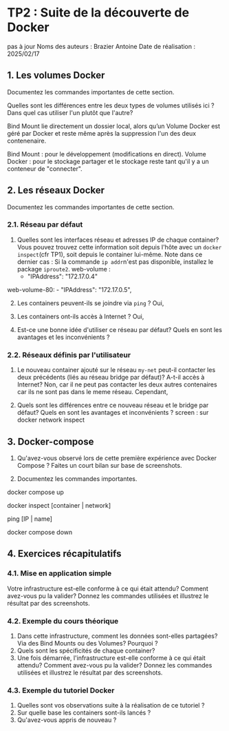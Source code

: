 # TP2 : Suite de la découverte de Docker
pas à jour
Noms des auteurs :  Brazier Antoine
Date de réalisation : 2025/02/17

## 1. Les volumes Docker

Documentez les commandes importantes de cette section. 

Quelles sont les différences entre les deux types de volumes utilisés ici ?  Dans quel cas utiliser l'un plutôt que l'autre? 


<source src="/TP administration/images/TP_2_du_1_2_image_1.png" type="screenshoot">

<source src="/TP administration/images/TP_2_du_1_2_image_2.png" type="screenshoot">

<source src="/TP administration/images/TP_2_du_1_2_image_3.png" type="screenshoot">

Bind Mount lie directement un dossier local, alors qu’un Volume Docker est géré par Docker et reste même après la suppression l'un des deux contenenaire.

Bind Mount : pour le développement (modifications en direct).
Volume Docker : pour le stockage partager et le stockage reste tant qu'il y a un conteneur de "connecter".

## 2. Les réseaux Docker

Documentez les commandes importantes de cette section. 
### 2.1. Réseau par défaut

1.  Quelles sont les interfaces réseau et adresses IP de chaque container? Vous pouvez trouvez cette information soit depuis l'hôte avec un ```docker inspect```(cfr TP1), soit depuis le container lui-même.  Note dans ce dernier cas : Si la commande ```ip addr```n'est pas disponible, installez le package ```iproute2```. 
web-volume : 
    - "IPAddress": "172.17.0.4"
<source src="/TP administration/images/TP_2_du_2_1_image_2.png" type="screenshoot">
web-volume-80: 
    - "IPAddress": "172.17.0.5",
    
<source src="/TP administration/images/TP_2_du_2_1_image_1.png" type="screenshoot">

2. Les containers peuvent-ils se joindre via ```ping``` ? 
Oui,
<source src="/TP administration/images/TP_2_du_2_1_image_3.png" type="screenshoot">
<source src="/TP administration/images/TP_2_du_2_1_image_4.png" type="screenshoot">
<source src="/TP administration/images/TP_2_du_2_1_image_5.png" type="screenshoot">

3. Les containers ont-ils accès à Internet ? 
Oui,
<source src="/TP administration/images/TP_2_du_2_1_image_6.png" type="screenshoot">
<source src="/TP administration/images/TP_2_du_2_1_image_7.png" type="screenshoot">

4. Est-ce une bonne idée d'utiliser ce réseau par défaut?  Quels en sont les avantages et les inconvénients ?  

### 2.2. Réseaux définis par l'utilisateur 

1. Le nouveau container ajouté sur le réseau ```my-net``` peut-il contacter les deux précédents (liés au réseau bridge par défaut)?  A-t-il accès à Internet?
Non, car il ne peut pas contacter les deux autres contenaires car ils ne sont pas dans le meme réseau.
Cependant,
<source src="/TP administration/images/TP_2_du_2_2_image_1.png" type="screenshoot">
<source src="/TP administration/images/TP_2_du_2_2_image_2.png" type="screenshoot">
<source src="/TP administration/images/TP_2_du_2_2_image_3.png" type="screenshoot">


2. Quels sont les différences entre ce nouveau réseau et le bridge par défaut?  Quels en sont les avantages et inconvénients ? 
screen : sur docker network inspect 
<source src="/TP administration/images/TP_2_du_2_2_image_4.png" type="screenshoot">
<source src="/TP administration/images/TP_2_du_2_2_image_5.png" type="screenshoot">


## 3. Docker-compose

1. Qu'avez-vous observé lors de cette première expérience avec Docker Compose ?  Faites un court bilan sur base de screenshots. 

<source src="3/docker-compose.yml" type="file">

<source src="/TP administration/images/TP_2_du_3_image_1.png" type="screenshoot">
<source src="/TP administration/images/TP_2_du_3_image_2.png" type="screenshoot">
<source src="/TP administration/images/TP_2_du_3_image_3.png" type="screenshoot">
<source src="/TP administration/images/TP_2_du_3_image_4.png" type="screenshoot">
<source src="/TP administration/images/TP_2_du_3_image_5.png" type="screenshoot">

2. Documentez les commandes importantes. 

docker compose up

docker inspect [container | network]

ping [IP | name]

docker compose down

## 4. Exercices récapitulatifs

### 4.1. Mise en application simple

 Votre infrastructure est-elle conforme à ce qui était attendu?  Comment avez-vous pu la valider?  Donnez les commandes utilisées et illustrez le résultat par des screenshots. 

### 4.2. Exemple du cours théorique

1. Dans cette infrastructure, comment les données sont-elles partagées?  Via des Bind Mounts ou des Volumes?  Pourquoi ? 
2. Quels sont les spécificités de chaque container? 
3. Une fois démarrée, l'infrastructure est-elle conforme à ce qui était attendu?  Comment avez-vous pu la valider?  Donnez les commandes utilisées et illustrez le résultat par des screenshots. 


### 4.3. Exemple du tutoriel Docker

1. Quelles sont vos observations suite à la réalisation de ce tutoriel ? 
2. Sur quelle base les containers sont-ils lancés ? 
3. Qu'avez-vous appris de nouveau ? 

